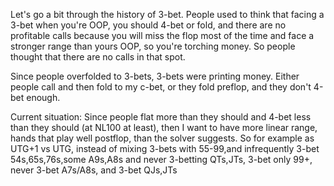 
Let's go a bit through the history of 3-bet. People used to think that facing a 3-bet when you're OOP, you should 4-bet or fold, and there are no profitable calls because you will miss the flop most of the time and face a stronger range than yours OOP, so you're torching money. So people thought that there are no calls in that spot.

Since people overfolded to 3-bets, 3-bets were printing money. Either people call and then fold to my c-bet, or they fold preflop, and they don't 4-bet enough.

Current situation: Since people flat more than they should and 4-bet less than they should (at NL100 at least), then I want to have more linear range, hands that play well postflop, than the solver suggests. So for example as UTG+1 vs UTG, instead of mixing 3-bets with 55-99,and infrequently 3-bet 54s,65s,76s,some A9s,A8s and never 3-betting QTs,JTs, 3-bet only 99+, never 3-bet A7s/A8s, and 3-bet QJs,JTs